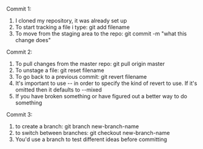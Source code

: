 Commit 1:
1. I cloned my repository, it was already set up
2. To start tracking a file i type: git add filename
3. To move from the staging area to the repo: git commit -m "what this change does"

Commit 2:
1. To pull changes from the master repo: git pull origin master
2. To unstage a file: git reset filename
3. To go back to a previous commit: git revert filename
4. It's important to use -- in order to specify the kind of revert to use. If it's omitted then it defaults to --mixed
5. If you have broken something or have figured out a better way to do something

Commit 3:
1. to create a branch: git branch new-branch-name
2. to switch between branches: git checkout new-branch-name
3. You'd use a branch to test different ideas before committing
